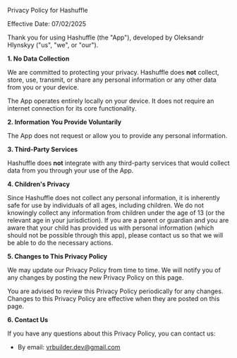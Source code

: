 Privacy Policy for Hashuffle

Effective Date: 07/02/2025

Thank you for using Hashuffle (the "App"), developed by Oleksandr Hlynskyy ("us", "we", or "our").

**1. No Data Collection**

We are committed to protecting your privacy. Hashuffle does **not** collect, store, use, transmit, or share any personal information or any other data from you or your device.

The App operates entirely locally on your device. It does not require an internet connection for its core functionality.

**2. Information You Provide Voluntarily**

The App does not request or allow you to provide any personal information.

**3. Third-Party Services**

Hashuffle does **not** integrate with any third-party services that would collect data from you through your use of the App.

**4. Children's Privacy**

Since Hashuffle does not collect any personal information, it is inherently safe for use by individuals of all ages, including children. We do not knowingly collect any information from children under the age of 13 (or the relevant age in your jurisdiction). If you are a parent or guardian and you are aware that your child has provided us with personal information (which should not be possible through this app), please contact us so that we will be able to do the necessary actions.

**5. Changes to This Privacy Policy**

We may update our Privacy Policy from time to time. We will notify you of any changes by posting the new Privacy Policy on this page.

You are advised to review this Privacy Policy periodically for any changes. Changes to this Privacy Policy are effective when they are posted on this page.

**6. Contact Us**

If you have any questions about this Privacy Policy, you can contact us:

*   By email: vrbuilder.dev@gmail.com
